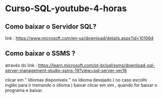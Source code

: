 # Curso-SQL-youtube-4-horas

## Como baixar o Servidor SQL? 

link : https://www.microsoft.com/en-us/download/details.aspx?id=101064
## Como baixar o SSMS ? 

através do link : https://learn.microsoft.com/pt-br/sql/ssms/download-sql-server-management-studio-ssms-19?view=sql-server-ver16

clicar em " Idiomas disponíveis " no Idioma desejado (  no caso escolhi inglês para ir treinando o idioma ) 
baixar
clicar em sim , quando for baixar  o programa e baixar. 
